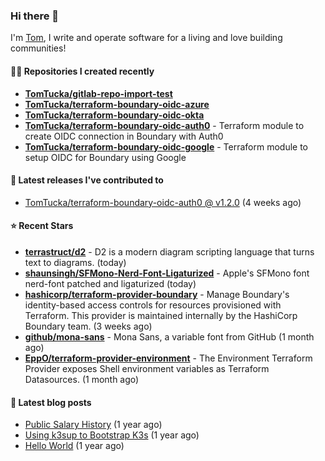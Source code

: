 ### Hi there 👋

I'm [Tom](https://tomwithers.dev), I write and operate software for a living and love building communities! 

#### 👨‍💻 Repositories I created recently
- **[TomTucka/gitlab-repo-import-test](https://github.com/TomTucka/gitlab-repo-import-test)**
- **[TomTucka/terraform-boundary-oidc-azure](https://github.com/TomTucka/terraform-boundary-oidc-azure)**
- **[TomTucka/terraform-boundary-oidc-okta](https://github.com/TomTucka/terraform-boundary-oidc-okta)**
- **[TomTucka/terraform-boundary-oidc-auth0](https://github.com/TomTucka/terraform-boundary-oidc-auth0)** - Terraform module to create OIDC connection in Boundary with Auth0
- **[TomTucka/terraform-boundary-oidc-google](https://github.com/TomTucka/terraform-boundary-oidc-google)** - Terraform module to setup OIDC for Boundary using Google

#### 🚀 Latest releases I've contributed to


- [TomTucka/terraform-boundary-oidc-auth0 @ v1.2.0](https://github.com/TomTucka/terraform-boundary-oidc-auth0/releases/tag/v1.2.0) (4 weeks ago)

#### ⭐ Recent Stars


- **[terrastruct/d2](https://github.com/terrastruct/d2)** - D2 is a modern diagram scripting language that turns text to diagrams. (today)
- **[shaunsingh/SFMono-Nerd-Font-Ligaturized](https://github.com/shaunsingh/SFMono-Nerd-Font-Ligaturized)** - Apple&#39;s SFMono font nerd-font patched and ligaturized  (today)
- **[hashicorp/terraform-provider-boundary](https://github.com/hashicorp/terraform-provider-boundary)** - Manage Boundary&#39;s identity-based access controls for resources provisioned with Terraform. This provider is maintained internally by the HashiCorp Boundary team. (3 weeks ago)
- **[github/mona-sans](https://github.com/github/mona-sans)** - Mona Sans, a variable font from GitHub (1 month ago)
- **[EppO/terraform-provider-environment](https://github.com/EppO/terraform-provider-environment)** - The Environment Terraform Provider exposes Shell environment variables as Terraform Datasources. (1 month ago)

#### 📄 Latest blog posts
- [Public Salary History](https://tomwithers.dev/posts/public-salary-history/) (1 year ago)
- [Using k3sup to Bootstrap K3s](https://tomwithers.dev/posts/k3s-bootstrap/) (1 year ago)
- [Hello World](https://tomwithers.dev/posts/hello-world/) (1 year ago)
